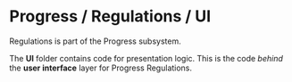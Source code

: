 # Progress / Regulations / UI

Regulations is part of the Progress subsystem.
  
The **UI** folder contains code for presentation logic. This is the code *behind* the **user interface** layer for Progress Regulations.
